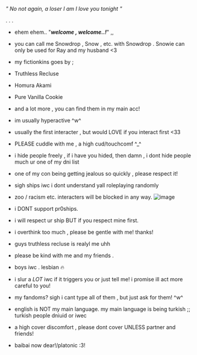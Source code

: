 

*" No not again, a loser I am
I love you tonight "*














.                                                                 .                                                     .

- ehem ehem.. "***welcome , welcome..!***" ,, 
 
- you can call me Snowdrop , Snow , etc. with Snowdrop . Snowie can only be used for Ray and my husband <3 
- my fictionkins goes by ;
- Truthless Recluse
- Homura Akami
- Pure Vanilla Cookie 
- and a lot more , you can find them in my main acc!
- im usually hyperactive ^w^
- usually the first interacter , but would LOVE if you interact first <33
- PLEASE cuddle with me , a high cud/touchcomf ^_^
- i hide people freely , if i have you hided, then damn , i dont hide people much ur one of my dni list
- one of my con being getting jealous so quickly , please respect it!
- sigh ships iwc i dont understand yall roleplaying randomly
- zoo / racism etc. interacters will be blocked in any way.
![image](https://github.com/user-attachments/assets/c14308f3-5974-444a-abce-14cefb5f9c2e)

- i DONT support pr0ships.
- i will respect ur ship BUT if you respect mine first.
- i overthink too much , please be gentle with me! thanks!
 - guys truthless recluse is realyl me uhh
- please be kind with me and my friends . 
- boys iwc . lesbian :fire:
- i slur a *LOT* iwc if it triggers you or just tell me! i promise ill act more careful to you!
- my fandoms? sigh i cant type all of them , but just ask for them! ^w^
- english is NOT my main language. my main language is being turkish ;; turkish people dniuid or iwec
- a high cover discomfort , please dont cover UNLESS partner and friends!
- baibai now dear!/platonic :3! 



